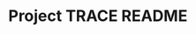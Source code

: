 <!DOCTYPE html>
<html>
  <head>
    <meta charset="UTF-8">
    <title>Project TRACE</title>
  </head>
  <body>
    <h1>Project TRACE README</h1>
  </body>
  </html>
